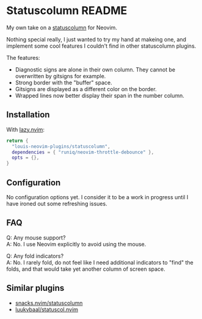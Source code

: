 # Statuscolumn README

My own take on a [statuscolumn](https://neovim.io/doc/user/options.html#'statuscolumn')
for Neovim.

Nothing special really, I just wanted to try my hand at makeing one, and
implement some cool features I couldn't find in other statuscolumn plugins.

The features:
- Diagnostic signs are alone in their own column. They cannot be overwritten by
  gitsigns for example.
- Strong border with the "buffer" space.
- Gitsigns are displayed as a different color on the border.
- Wrapped lines now better display their span in the number column.


## Installation

With [lazy.nvim](https://github.com/folke/lazy.nvim):
```lua
return {
  "louis-neovim-plugins/statuscolumn",
  dependencies = { "runiq/neovim-throttle-debounce" },
  opts = {},
}
```


## Configuration

No configuration options yet. I consider it to be a work in progress until I
have ironed out some refreshing issues.


## FAQ

Q: Any mouse support?  
A: No. I use Neovim explicitly to avoid using the mouse.

Q: Any fold indicators?  
A: No. I rarely fold, do not feel like I need additional indicators to "find"
   the folds, and that would take yet another column of screen space.


## Similar plugins

- [snacks.nvim/statuscolumn](https://github.com/folke/snacks.nvim/blob/main/docs/statuscolumn.md)
- [luukvbaal/statuscol.nvim](https://github.com/luukvbaal/statuscol.nvim)

